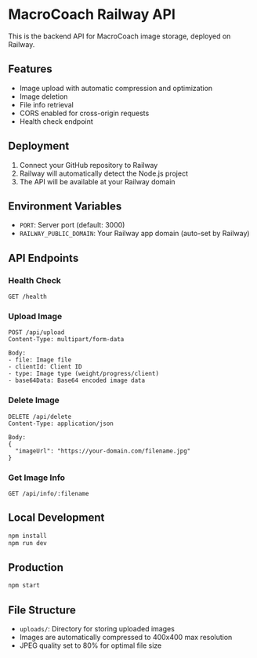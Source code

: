 # MacroCoach Railway API

This is the backend API for MacroCoach image storage, deployed on Railway.

## Features

- Image upload with automatic compression and optimization
- Image deletion
- File info retrieval
- CORS enabled for cross-origin requests
- Health check endpoint

## Deployment

1. Connect your GitHub repository to Railway
2. Railway will automatically detect the Node.js project
3. The API will be available at your Railway domain

## Environment Variables

- `PORT`: Server port (default: 3000)
- `RAILWAY_PUBLIC_DOMAIN`: Your Railway app domain (auto-set by Railway)

## API Endpoints

### Health Check
```
GET /health
```

### Upload Image
```
POST /api/upload
Content-Type: multipart/form-data

Body:
- file: Image file
- clientId: Client ID
- type: Image type (weight/progress/client)
- base64Data: Base64 encoded image data
```

### Delete Image
```
DELETE /api/delete
Content-Type: application/json

Body:
{
  "imageUrl": "https://your-domain.com/filename.jpg"
}
```

### Get Image Info
```
GET /api/info/:filename
```

## Local Development

```bash
npm install
npm run dev
```

## Production

```bash
npm start
```

## File Structure

- `uploads/`: Directory for storing uploaded images
- Images are automatically compressed to 400x400 max resolution
- JPEG quality set to 80% for optimal file size
